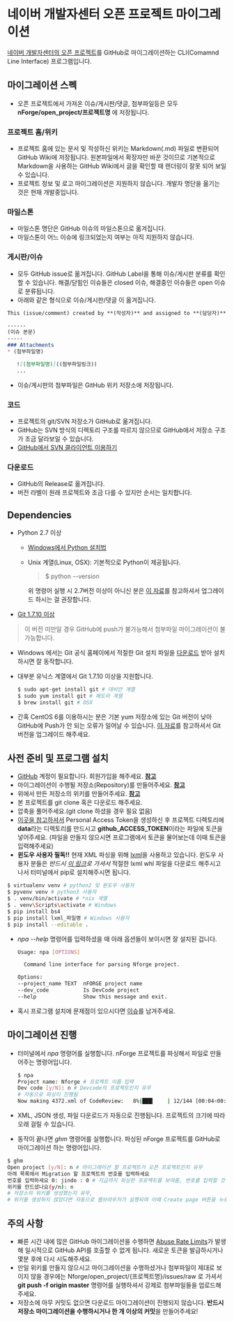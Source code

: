# 네이버 개발자센터 오픈 프로젝트 마이그레이션
[네이버 개발자센터의 오픈 프로젝트](http://dev.naver.com/projects)를 GitHub로 마이그레이션하는 CLI(Comamnd Line Interface) 프로그램입니다.

## 마이그레이션 스펙
* 오픈 프로젝트에서 가져온 이슈/게시판/댓글, 첨부파일등은 모두 **nForge/open_project/프로젝트명** 에 저장됩니다.

### 프로젝트 홈/위키
* 프로젝트 홈에 있는 문서 및 작성하신 위키는 Markdown(.md) 파일로 변환되어 GitHub Wiki에 저장됩니다. 원본파일에서 확장자만 바꾼 것이므로 기본적으로 Markdown을 사용하는 GitHub Wiki에서 글을 확인할 때 렌더링이 잘못 되어 보일 수 있습니다.
* 프로젝트 정보 및 로고 마이그레이션은 지원하지 않습니다. 개발자 명단을 옮기는 것은 현재 개발중입니다.

### 마일스톤
* 마일스톤 명단은 GitHub 이슈의 마일스톤으로 옮겨집니다.
* 마일스톤이 어느 이슈에 링크되었는지 여부는 아직 지원하지 않습니다.

### 게시판/이슈
* 모두 GitHub issue로 옮겨집니다. GitHub Label을 통해 이슈/게시판 분류를 확인할 수 있습니다. 해결/닫힘인 이슈들은 closed 이슈, 해결중인 이슈들은 open 이슈로 분류됩니다.
* 아래와 같은 형식으로 이슈/게시판/댓글 이 옮겨집니다.
 ```markdown
 This (issue/comment) created by **(작성자)** and assigned to **(담당자)** | (작성시간)

 ------
 (이슈 본문)
 -----
 ### Attachments
 * (첨부파일명)

 	![(첨부파일명)]((첨부파일링크))
 	...
 ```
* 이슈/게시판의 첨부파일은 GitHub 위키 저장소에 저장됩니다.

### 코드
* 프로젝트의 git/SVN 저장소가 GitHub로 옮겨집니다.
* GitHub는 SVN 방식의 디렉토리 구조를 따르지 않으므로 GitHub에서 저장소 구조가 조금 달라보일 수 있습니다.
* [GitHub에서 SVN 클라이언트 이용하기](https://help.github.com/articles/support-for-subversion-clients/)

### 다운로드
* GitHub의 Release로 옮겨집니다.
* 버전 라벨이 원래 프로젝트와 조금 다를 수 있지만 순서는 일치합니다.

## Dependencies
* Python 2.7 이상
  * [Windows에서 Python 설치법](https://wikidocs.net/8)
  * Unix 계열(Linux, OSX): 기본적으로 Python이 제공됩니다.

    > $ python --version

    위 명령어 실행 시 2.7버전 이상이 아니신 분은 [이 자료](http://zetawiki.com/wiki/%EB%A6%AC%EB%88%85%EC%8A%A4_Python_2.7_%EC%BB%B4%ED%8C%8C%EC%9D%BC_%EC%84%A4%EC%B9%98)를 참고하셔서 업그레이드 하시는 걸 권장합니다.

* [Git 1.7.10 이상](https://help.github.com/articles/https-cloning-errors/#check-your-git-version)
> 이 버전 미만일 경우 GitHub에 push가 불가능해서 첨부파일 마이그레이션이 불가능합니다.

  * Windows 에서는 Git 공식 홈페이에서 적절한 Git 설치 파일을 [다운로드](https://git-scm.com/download/win) 받아 설치하시면 잘 동작합니다.
  * 대부분 유닉스 계열에서 Git 1.7.10 이상을 지원합니다.

    ```sh
    $ sudo apt-get install git # 데비안 계열
    $ sudo yum install git # 페도라 계열
    $ brew install git # OSX
    ```
  * 간혹 CentOS 6를 이용하시는 분은 기본 yum 저장소에 있는 Git 버전이 낮아 GitHub에 Push가 안 되는 오류가 일어날 수 있습니다. [이 자료](http://maxtortime.github.io/the-post-6832/)를 참고하셔서 Git 버전을 업그레이드 해주세요.


## 사전 준비 및 프로그램 설치
* [GitHub](https://github.com) 계정이 필요합니다. 회원가입을 해주세요. **[참고](https://help.github.com/articles/signing-up-for-a-new-github-account/)**
* 마이그레이션이 수행될 저장소(Repository)를 만들어주세요. **[참고](https://help.github.com/articles/create-a-repo/)**
* 위에서 만든 저장소의 위키를 만들어주세요. **[참고](https://help.github.com/articles/adding-wiki-pages-via-the-online-interface/)**
* 본 프로젝트를 git clone 혹은 다운로드 해주세요.
* 압축을 풀어주세요.(git clone 하셨을 경우 필요 없음)
* [이곳을 참고하셔서](https://help.github.com/articles/creating-an-access-token-for-command-line-use/) Personal Access Token을 생성하신 후 프로젝트 디렉토리에 **data**라는 디렉토리를 만드시고 **github_ACCESS_TOKEN**이라는 파일에 토큰을 넣어주세요. (파일을 만들지 않으시면 프로그램에서 토큰을 물어보는데 이때 토큰을 입력해주세요)
* **윈도우 사용자 필독!!** 현재 XML 파싱을 위해 [lxml](http://lxml.de/)을 사용하고 있습니다. 윈도우 사용자 분들은 *반드시 [이 링크](http://www.lfd.uci.edu/~gohlke/pythonlibs/#lxml)로 가셔서* 적절한 lxml whl 파일을 다운로드 해주시고 나서 터미널에서 pip로 설치해주시면 됩니다.

 ``` sh
 $ virtualenv venv # python2 및 윈도우 사용자
 $ pyvenv venv # python3 사용자
 $ . venv/bin/activate # *nix 계열
 $ . venv\Scripts\activate # Windows
 $ pip install bs4
 $ pip install lxml_파일명 # Windows 사용자
 $ pip install --editable .
 ```

* *npa --help* 명령어를 입력하셨을 때 아래 옵션들이 보이시면 잘 설치된 겁니다.

    ```sh
    Usage: npa [OPTIONS]

      Command line interface for parsing Nforge project.

  Options:
    --project_name TEXT  nFORGE project name
    --dev_code           Is DevCode project
    --help               Show this message and exit.
    ```
* 혹시 프로그램 설치에 문제점이 있으시다면 [이슈](https://oss.navercorp.com/communication-service/open-project-migration/issues)를 남겨주세요.

## 마이그레이션 진행
* 터미널에서 *npa* 명령어를 실행합니다. nForge 프로젝트를 파싱해서 파일로 만들어주는 명령어입니다.

  ```sh
  $ npa
  Project name: Nforge # 프로젝트 이름 입력
  Dev code [y/N]: n # Devcode의 프로젝트인지 유무
  # 자동으로 파싱이 진행됨
  Now making 4372.xml of CodeReview:   8%|███▎    | 12/144 [00:04<00:45,  2.93it/s]
  ```

* XML, JSON 생성, 파일 다운로드가 자동으로 진행됩니다. 프로젝트의 크기에 따라 오래 걸릴 수 있습니다.
* 동작이 끝나면 *ghm* 명령어를 실행합니다. 파싱된 nForge 프로젝트를 GitHub로 마이그레이션 하는 명령어입니다.

 ``` sh
 $ ghm
 Open project [y/N]: n # 마이그레이션 할 프로젝트가 오픈 프로젝트인지 유무
 아래 목록에서 Migration 할 프로젝트의 번호를 입력하세요
 번호를 입력하세요 0: jindo : 0 # 지금까지 파싱한 프로젝트를 보여줌, 번호를 입력할 것
 위키를 만드셨나요(y/n): n
 # 저장소의 위키를 생성했는지 유무,
 # 위키를 생성하지 않았다면 자동으로 웹브라우저가 실행되며 이때 Create page 버튼을 누르면 된다.
 ```

## 주의 사항
* 빠른 시간 내에 많은 GitHub 마이그레이션을 수행하면 [Abuse Rate Limits](https://developer.github.com/v3/#abuse-rate-limits)가 발생해 일시적으로 GitHub API를 호출할 수 없게 됩니다. 새로운 토큰을 발급하시거나 몇분 후에 다시 시도해주세요.
* 만일 위키를 만들지 않으시고 마이그레이션을 수행하셨거나 첨부파일이 제대로 보이지 않을 경우에는 Nforge/open_project/{프로젝트명}/issues/raw 로 가셔서 **git push -f origin master** 명령어를 실행하셔서 강제로 첨부파일들을 업로드해주세요.
* 저장소에 아무 커밋도 없으면 다운로드 마이그레이션이 진행되지 않습니다. **반드시 저장소 마이그레이션을 수행하시거나 한 개 이상의 커밋**을 만들어주세요!
